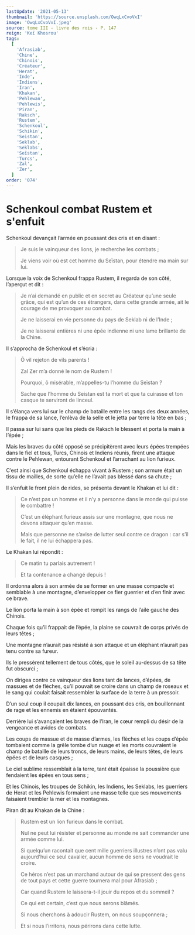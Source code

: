 ```yaml
---
lastUpdate: '2021-05-13'
thumbnail: 'https://source.unsplash.com/OwqLxCvoVxI'
image: 'OwqLxCvoVxI.jpeg'
source: tome III - livre des rois - P. 147
reign: 'Keï Khosrou'
tags:
  [
    'Afrasiab',
    'Chine',
    'Chinois',
    'Créateur',
    'Herat',
    'Inde',
    'Indiens',
    'Iran',
    'Khakan',
    'Pehlewan',
    'Pehlewis',
    'Piran',
    'Raksch',
    'Rustem',
    'Schenkoul',
    'Schikin',
    'Seistan',
    'Seklab',
    'Seklabs',
    'Seïstan',
    'Turcs',
    'Zal',
    'Zer',
  ]
order: '074'
---
```


# Schenkoul combat Rustem et s'enfuit

Schenkoul devançait l’armée en poussant des cris et en disant :

> Je suis le vainqueur des lions, je recherche les combats ;
>
> Je viens voir où est cet homme du Seïstan, pour étendre ma main sur lui.

Lorsque la voix de Schenkoul frappa Rustem, il regarda de son côté, l’aperçut et dit :

> Je n’ai demandé en public et en secret au Créateur qu’une seule grâce, qui est qu’un de ces étrangers, dans cette grande armée, ait le courage de me provoquer au combat.
>
> Je ne laisserai en vie personne du pays de Seklab ni de l’Inde ;
>
> Je ne laisserai entières ni une épée indienne ni une lame brillante de la Chine.

Il s’approcha de Schenkoul et s’écria :

> Ô vil rejeton de vils parents !
>
> Zal Zer m’a donné le nom de Rustem !
>
> Pourquoi, ô misérable, m’appelles-tu l’homme du Seïstan ?
>
> Sache que l’homme du Seistan est ta mort et que ta cuirasse et ton casque te serviront de linceul.

Il s’élança vers lui sur le champ de bataille entre les rangs des deux années, le frappa de sa lance, l’enlèva de la selle et le jetta par terre la tête en bas ;

Il passa sur lui sans que les pieds de Raksch le blessent et porta la main à l’épée ;

Mais les braves du côté opposé se précipitèrent avec leurs épées trempées dans le fiel et tous, Turcs, Chinois et Indiens réunis, firent une attaque contre le Pehlewan, entourant Schenkoul et l’arrachant au lion furieux.

C’est ainsi que Schenkoul échappa vivant à Rustem ; son armure était un tissu de mailles, de sorte qu’elle ne l’avait pas blessé dans sa chute ;

Il s’enfuit le front plein de rides, se présenta devant le Khakan et lui dit :

> Ce n’est pas un homme et il n’y a personne dans le monde qui puisse le combattre !
>
> C’est un éléphant furieux assis sur une montagne, que nous ne devons attaquer qu’en masse.
>
> Mais que personne ne s’avise de lutter seul contre ce dragon : car s’il le fait, il ne lui échappera pas.

Le Khakan lui répondit :

> Ce matin tu parlais autrement !
>
> Et ta contenance a changé depuis !

Il ordonna alors à son armée de se former en une masse compacte et semblable à une montagne, d’envelopper ce fier guerrier et d’en finir avec ce brave.

Le lion porta la main à son épée et rompit les rangs de l’aile gauche des Chinois.

Chaque fois qu’il frappait de l’épée, la plaine se couvrait de corps privés de leurs têtes ;

Une montagne n’aurait pas résisté à son attaque et un éléphant n’aurait pas tenu contre sa fureur.

Ils le pressèrent tellement de tous côtés, que le soleil au-dessus de sa tête fut obscurci ;

On dirigea contre ce vainqueur des lions tant de lances, d’épées, de massues et de flèches, qu’il pouvait se croire dans un champ de roseaux et le sang qui coulait faisait ressembler la surface de la terre à un pressoir.

D’un seul coup il coupait dix lances, en poussant des cris, en bouillonnant de rage et les ennemis en étaient épouvantés.

Derrière lui s’avançaient les braves de l’Iran, le cœur rempli du désir de la vengeance et avides de combats.

Les coups de massue et de masse d’armes, les flèches et les coups d’épée tombaient comme la grêle tombe d’un nuage et les morts couvraient le champ de bataille de leurs troncs, de leurs mains, de leurs têtes, de leurs épées et de leurs casques ;

Le ciel sublime ressemblait à la terre, tant était épaisse la poussière que fendaient les épées en tous sens ;

Et les Chinois, les troupes de Schikin, les Indiens, les Seklabs, les guerriers de Herat et les Pehlewis formaient une masse telle que ses mouvements faisaient trembler la mer et les montagnes.

Piran dit au Khakan de la Chine :

> Rustem est un lion furieux dans le combat.
>
> Nul ne peut lui résister et personne au monde ne sait commander une armée comme lui.
>
> Si quelqu’un racontait que cent mille guerriers illustres n’ont pas valu aujourd’hui ce seul cavalier, aucun homme de sens ne voudrait le croire.
>
> Ce héros n’est pas un marchand autour de qui se pressent des gens de tout pays et cette guerre tournera mal pour Afrasiab ;
>
> Car quand Rustem le laissera-t-il jouir du repos et du sommeil ?
>
> Ce qui est certain, c’est que nous serons blâmés.
>
> Si nous cherchons à adoucir Rustem, on nous soupçonnera ;
>
> Et si nous l’irritons, nous périrons dans cette lutte.
